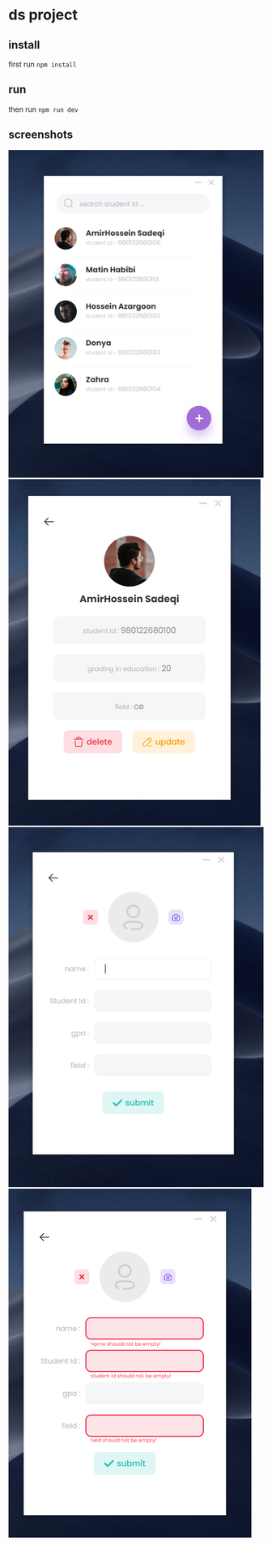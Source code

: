 # ds project

## install

first run `npm install`

## run

then run `npm run dev`

## screenshots

![home page](./screenshots/screenshot1.png)
![student page](./screenshots/screenshot2.png)
![add student page](./screenshots/screenshot3.png)
![input validation](./screenshots/screenshot4.png)
